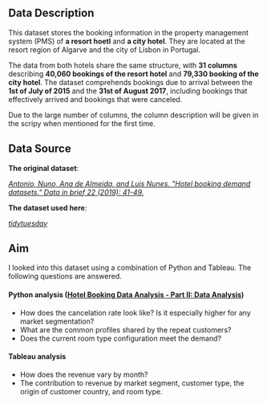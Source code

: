 ## Data Description
This dataset stores the booking information in the property management system (PMS) of **a resort hoetl** and **a city hotel**. They are located at the resort region of Algarve and the city of Lisbon in Portugal. 

The data from both hotels share the same structure, with **31 columns** describing **40,060 bookings of the resort hotel** and **79,330 booking of the city hotel**. The dataset comprehends bookings due to arrival between the **1st of July of 2015** and the **31st of August 2017**, including bookings that effectively arrived and bookings that were canceled.

Due to the large number of columns, the column description will be given in the scripy when mentioned for the first time.

## Data Source
**The original dataset**:  

*[Antonio, Nuno, Ana de Almeida, and Luis Nunes. "Hotel booking demand datasets." Data in brief 22 (2019): 41-49.](https://www.sciencedirect.com/science/article/pii/S2352340918315191#f0010)*

**The dataset used here**:
  
*[tidytuesday](https://github.com/rfordatascience/tidytuesday/blob/master/data/2020/2020-02-11/readme.md)*

## Aim
I looked into this dataset using a combination of Python and Tableau. The following questions are answered.

#### Python analysis ([Hotel Booking Data Analysis - Part II: Data Analysis](https://github.com/AshleighJW/side_projects/blob/master/hotel_booking_dataset/script_data_analysis.ipynb))
- How does the cancelation rate look like? Is it especially higher for any market segmentation?
- What are the common profiles shared by the repeat customers?
- Does the current room type configuration meet the demand?

#### Tableau analysis
- How does the revenue vary by month?
- The contribution to revenue by market segment, customer type, the origin of customer country, and room type.
